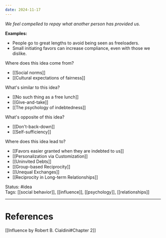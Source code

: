 ```yaml
---
date: 2024-11-17
---
```

_We feel compelled to repay what another person has provided us._

**Examples:**
- People go to great lengths to avoid being seen as freeloaders.
- Small initiating favors can increase compliance, even with those we dislike.

Where does this idea come from?  
- [[Social norms]]
- [[Cultural expectations of fairness]]

What's similar to this idea?  
- [[No such thing as a free lunch]]
- [[Give-and-take]]
- [[The psychology of indebtedness]]

What's opposite of this idea?  
- [[Don't-back-down]]
- [[Self-sufficiency]]

Where does this idea lead to?  
- [[Favors easier granted when they are indebted to us]]
- [[Personalization via Customization]]
- [[Uninvited Debts]]
- [[Group-based Reciprocity]]
- [[Unequal Exchanges]]
- [[Reciprocity in Long-term Relationships]]

Status: #idea  
Tags:  [[social behavior]], [[influence]], [[psychology]], [[relationships]]

---
# References
[[Influence by Robert B. Cialdini#Chapter 2]]